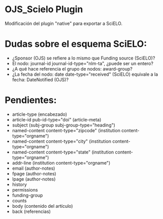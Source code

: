 # OJS_Scielo Plugin
Modificación del plugin "native" para exportar a SciELO.

Dudas sobre el esquema SciELO:
==============================

- ¿Sponsor (OJS) se refiere a lo mismo que Funding source (SciELO)?
- El nodo: journal-id journal-id-type="nlm-ta", ¿puede ser un entero?
- ¿A qué hace referencia el grupo de nodos: award-group?
- ¿La fecha del nodo: date date-type="received" (SciELO) equivale a la fecha: DateNotified (OJS)?

Pendientes:
===========

- article-type (encabezado)
- article-id pub-id-type="doi" (article-meta)
- subject (subj-group subj-group-type="heading")
- named-content content-type="zipcode" (institution content-type="orgname")
- named-content content-type="city" (institution content-type="orgname")
- named-content content-type="state" (institution content-type="orgname")
- addr-line (institution content-type="orgname")
- email (author-notes)
- fpage (author-notes)
- lpage (author-notes)
- history
- permissions
- funding-group
- counts
- body (contenido del artículo)
- back (referencias)
